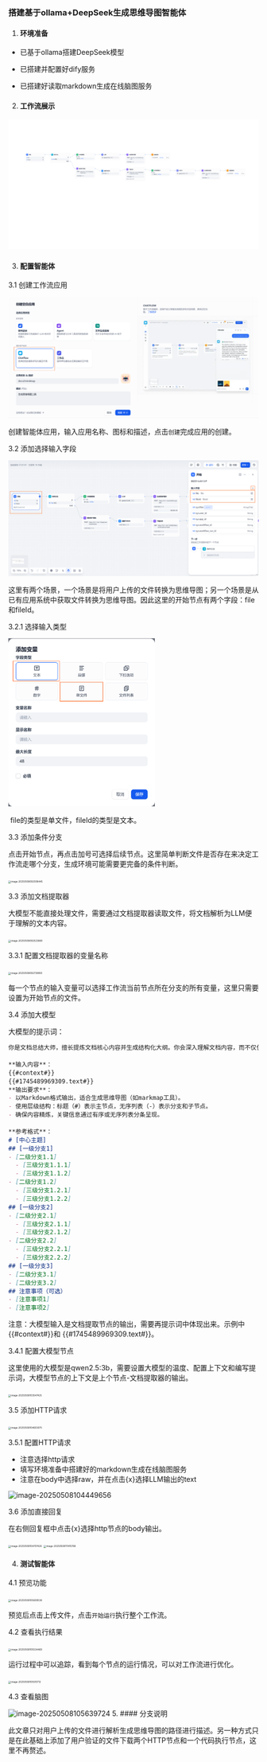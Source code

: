 ### 搭建基于ollama+DeepSeek生成思维导图智能体

1. #### **环境准备**

- 已基于ollama搭建DeepSeek模型

- 已搭建并配置好dify服务

- 已搭建好读取markdown生成在线脑图服务

2. #### **工作流展示**
![doc2MindMap](https://github.com/Yarao-Liu/images/blob/main/2025-05/doc2MindMap_1746673315906.png)

3. #### **配置智能体**

  3.1 创建工作流应用

![image-20250508085834555](https://github.com/Yarao-Liu/images/blob/main/2025-05/image-20250508085834555_1746673630505.png)

  ​	创建智能体应用，输入应用名称、图标和描述，点击`创建`完成应用的创建。

  3.2 添加选择输入字段

![image-20250508090829761](https://github.com/Yarao-Liu/images/blob/main/2025-05/image-20250508090829761_1746673644673.png)

  ​	这里有两个场景，一个场景是将用户上传的文件转换为思维导图；另一个场景是从已有应用系统中获取文件转换为思维导图。因此这里的开始节点有两个字段：file和fileId。

  3.2.1 选择输入类型

<img src="https://github.com/Yarao-Liu/images/blob/main/2025-05/image-20250508091145159_1746673656335.png" alt="image-20250508091145159" style="zoom: 33%;" />

  ​	file的类型是单文件，fileId的类型是文本。

  3.3 添加条件分支

  ​	点击开始节点，再点击加号可选择后续节点。这里简单判断文件是否存在来决定工作流走哪个分支，生成环境可能需要更完备的条件判断。

<img src="C:\Users\13439\AppData\Roaming\Typora\typora-user-images\image-20250508092008445.png" alt="image-20250508092008445" style="zoom:33%;" />

  3.3 添加文档提取器

  大模型不能直接处理文件，需要通过文档提取器读取文件，将文档解析为LLM便于理解的文本内容。

<img src="C:\Users\13439\AppData\Roaming\Typora\typora-user-images\image-20250508092523880.png" alt="image-20250508092523880" style="zoom:33%;" />

  3.3.1 配置文档提取器的变量名称

<img src="C:\Users\13439\AppData\Roaming\Typora\typora-user-images\image-20250508092739850.png" alt="image-20250508092739850" style="zoom:33%;" />

  每一个节点的输入变量可以选择工作流当前节点所在分支的所有变量，这里只需要设置为开始节点的文件。

  3.4 添加大模型

  大模型的提示词：

  ```markdown
  你是文档总结大师，擅长提炼文档核心内容并生成结构化大纲。你会深入理解文档内容，而不仅仅依赖标题，确保总结准确反映关键信息，并以思维导图形式呈现层级关系。
  
  **输入内容**：
  {{#context#}}
  {{#1745489969309.text#}}
  **输出要求**：
  - 以Markdown格式输出，适合生成思维导图（如markmap工具）。
  - 使用层级结构：标题（#）表示主节点，无序列表（-）表示分支和子节点。
  - 确保内容精炼，关键信息通过有序或无序列表分条呈现。
  
  **参考格式**：
  # [中心主题]
  ## [一级分支1]
  - [二级分支1.1]
    - [三级分支1.1.1]
    - [三级分支1.1.2]
  - [二级分支1.2]
    - [三级分支1.2.1]
    - [三级分支1.2.2]
  ## [一级分支2]
  - [二级分支2.1]
    - [三级分支2.1.1]
    - [三级分支2.1.2]
  - [二级分支2.2]
    - [三级分支2.2.1]
    - [三级分支2.2.2]
  ## [一级分支3]
  - [二级分支3.1]
  - [二级分支3.2]
  ## 注意事项（可选）
  - [注意事项1]
  - [注意事项2]
  
  ```

  注意：大模型输入是文档提取节点的输出，需要再提示词中体现出来。示例中{{#context#}}和
  {{#1745489969309.text#}}。

  3.4.1 配置大模型节点

  ​	这里使用的大模型是qwen2.5:3b，需要设置大模型的温度、配置上下文和编写提示词，大模型节点的上下文是上个节点-文档提取器的输出。

<img src="C:\Users\13439\AppData\Roaming\Typora\typora-user-images\image-20250508103547425.png" alt="image-20250508103547425" style="zoom:33%;" />

  3.5 添加HTTP请求

  <img src="C:\Users\13439\AppData\Roaming\Typora\typora-user-images\image-20250508104603075.png" alt="image-20250508104603075" style="zoom: 33%;" />

  3.5.1 配置HTTP请求

  - 注意选择http请求
  - 填写环境准备中搭建好的markdown生成在线脑图服务
  - 注意在body中选择raw，并在点击{x}选择LLM输出的text

  ![image-20250508104449656](C:\Users\13439\AppData\Roaming\Typora\typora-user-images\image-20250508104449656.png)

  3.6 添加直接回复

  在右侧回复框中点击{x}选择http节点的body输出。

<img src="C:\Users\13439\AppData\Roaming\Typora\typora-user-images\image-20250508104707426.png" alt="image-20250508104707426" style="zoom:33%;" />

<img src="C:\Users\13439\AppData\Roaming\Typora\typora-user-images\image-20250508111415768.png" alt="image-20250508111415768" style="zoom:33%;" />


4. #### 测试智能体

  4.1 预览功能

   <img src="C:\Users\13439\AppData\Roaming\Typora\typora-user-images\image-20250508105609538.png" alt="image-20250508105609538" style="zoom:33%;" />

   预览后点击上传文件，点击`开始运行`执行整个工作流。

  4.2 查看执行结果

   <img src="C:\Users\13439\AppData\Roaming\Typora\typora-user-images\image-20250508105534469.png" alt="image-20250508105534469" style="zoom:33%;" />

   运行过程中可以追踪，看到每个节点的运行情况，可以对工作流进行优化。

   <img src="C:\Users\13439\AppData\Roaming\Typora\typora-user-images\image-20250508105510712.png" alt="image-20250508105510712" style="zoom:33%;" />

  4.3 查看脑图

   ![image-20250508105639724](C:\Users\13439\AppData\Roaming\Typora\typora-user-images\image-20250508105639724.png)
5. #### 分支说明

   ​	此文章只对用户上传的文件进行解析生成思维导图的路径进行描述。另一种方式只是在此基础上添加了用户验证的文件下载两个HTTP节点和一个代码执行节点，这里不再赘述。
